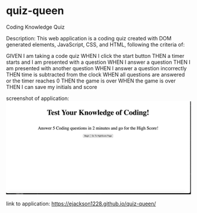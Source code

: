 # quiz-queen
Coding Knowledge Quiz

Description: This web application is a coding quiz created with DOM generated elements, JavaScript, CSS, and HTML, following the criteria of: 

GIVEN I am taking a code quiz
WHEN I click the start button
THEN a timer starts and I am presented with a question
WHEN I answer a question
THEN I am presented with another question
WHEN I answer a question incorrectly
THEN time is subtracted from the clock
WHEN all questions are answered or the timer reaches 0
THEN the game is over
WHEN the game is over
THEN I can save my initials and score

screenshot of application:
<img src=./assets/Images/quiz-queen-screenshot.jpg>

link to application:
<a href="https://ejackson1228.github.io/quiz-queen/" alt="link to application">https://ejackson1228.github.io/quiz-queen/</a>

